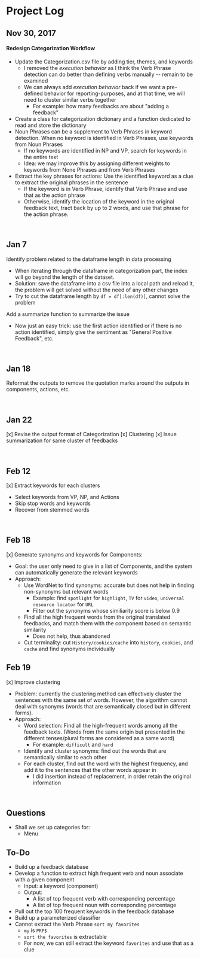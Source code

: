 # Project Log
## Nov 30, 2017
#### Redesign Categorization Workflow

- Update the Categorization.csv file by adding tier, themes, and keywords
    - I removed the *execution behavior* as I think the Verb Phrase detection can 
    do better than defining verbs manually -- remain to be examined
    - We can always add *execution behavior* back if we want a pre-defined 
    behavior for reporting-purposes, and at that time, we will need to cluster 
    similar verbs together
        - For example: how many feedbacks are about "adding a feedback"
- Create a class for categorization dictionary and a function dedicated to 
read and store the dictionary
- Noun Phrases can  be a supplement to Verb Phrases in keyword detection. When 
no keyword is identified in Verb Phrases, use keywords from Noun Phrases
    - If no keywords are identified in NP and VP, search for keywords in the
    entire text
    - Idea: we may improve this by assigning different weights to keywords from
    None Phrases and from Verb Phrases
- Extract the key phrases for actions: Use the identified keyword as a clue to 
extract the original phrases in the sentence
    - If the keyword is in Verb Phrase, identify that Verb Phrase and use that
    as the action phrase
    - Otherwise, identify the location of the keyword in the original feedback
    text, tract back by up to 2 words, and use that phrase for the action phrase.
    
<br>

## Jan 7
Identify problem related to the dataframe length in data processing
- When iterating through the dataframe in categorization part, the index will go beyond the length of the dataset.
- Solution: save the dataframe into a csv file into a local path and reload it, the problem will get solved without 
the need of any other changes
- Try to cut the dataframe length by `df = df[:len(df)]`, cannot solve the problem

Add a summarize function to summarize the issue
- Now just an easy trick: use the first action identified or if there is no action identified, simply give the sentiment
as "General Positive Feedback", etc.

<br>

## Jan 18
Reformat the outputs to remove the quotation marks around the outputs in components, actions, etc.

<br>

## Jan 22
[x] Revise the output format of Categorization
[x] Clustering
[x] Issue summarization for same cluster of feedbacks

<br>

## Feb 12
[x] Extract keywords for each clusters
- Select keywords from VP, NP, and Actions
- Skip stop words and keywords
- Recover from stemmed words

<br>

## Feb 18
[x] Generate synonyms and keywords for Components: 
- Goal: the user only need to give in a list of Components, and the system can automatically generate the relevant keywords
- Approach: 
    - Use WordNet to find synonyms: accurate but does not help in finding non-synonyms but relevant words
        - Example: find `spotlight` for `highlight`, `TV` for `video`, `universal resource locator` for `URL`
        - Filter out the synonyms whose similiarity score is below 0.9
    - Find all the high frequent words from the original translated feedbacks, and match them with the component based on semantic similarity
        - Does not help, thus abandoned 
    - Cut terminality: cut `History/cookies/cache` into `history`, `cookies`, and `cache` and find synonyms individually
    
## Feb 19
[x] Improve clustering
- Problem: currently the clustering method can effectively cluster the sentences with the same set of words. However, 
the algorithm cannot deal with synonyms (words that are semantically closed but in different forms). 
- Approach:
    - Word selection: Find all the high-frequent words among all the feedback texts. 
    (Words from the same origin but presented in the different tenses/plural forms are considered as a same word)
        - For example: `difficult` and `hard`
    - Identify and cluster synonyms: find out the words that are semantically similar to each other
    - For each cluster, find out the word with the highest frequency, and add it to the sentences that the other words appear in
        - I did insertion instead of replacement, in order retain the original information

<br>

## Questions
- Shall we set up categories for: 
    - Menu
    
## To-Do
- Build up a feedback database
- Develop a function to extract high frequent verb and noun associate with a given
component
    - Input: a keyword (component)
    - Output: 
        - A list of top frequent verb with corresponding percentage
        - A list of top frequent noun with corresponding percentage
- Pull out the top 100 frequent keywords in the feedback database
- Build up a parameterized classifier
- Cannot extract the Verb Phrase `sort my favorites`
    - `my` is `PRP$`
    - `sort the favorites` is extractable
    - For now, we can still extract the keyword `favorites` and use that as a 
    clue

<br>


    